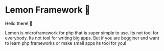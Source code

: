 # Lemon Framework 🍋

Hello there! 👋

Lemon is microframework for php that is super simple to use. Its not tool for everybody. Its not tool for writing big apps. But if you are begginer and want to learn php frameworks or make small apps its tool for you!  
